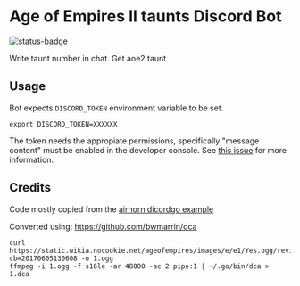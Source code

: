 # Age of Empires II taunts Discord Bot

[![status-badge](https://build.lounge.rocks/api/badges/pinpox/aoe-taunt-discord-bot/status.svg)](https://build.lounge.rocks/pinpox/aoe-taunt-discord-bot)

Write taunt number in chat. Get aoe2 taunt

## Usage

Bot expects `DISCORD_TOKEN` environment variable to be set.

```
export DISCORD_TOKEN=XXXXXX
```

The token needs the appropiate permissions, specifically "message content" must
be enabled in the developer console. See [this
issue](https://github.com/bwmarrin/discordgo/issues/1270) for more information.


## Credits

Code mostly copied from the [airhorn dicordgo
example](https://github.com/bwmarrin/discordgo/tree/master/examples/airhorn)

Converted using:
https://github.com/bwmarrin/dca

```
curl https://static.wikia.nocookie.net/ageofempires/images/e/e1/Yes.ogg/revision/latest?cb=20170605130608 -o 1.ogg
ffmpeg -i 1.ogg -f s16le -ar 48000 -ac 2 pipe:1 | ~/.go/bin/dca > 1.dca
```
